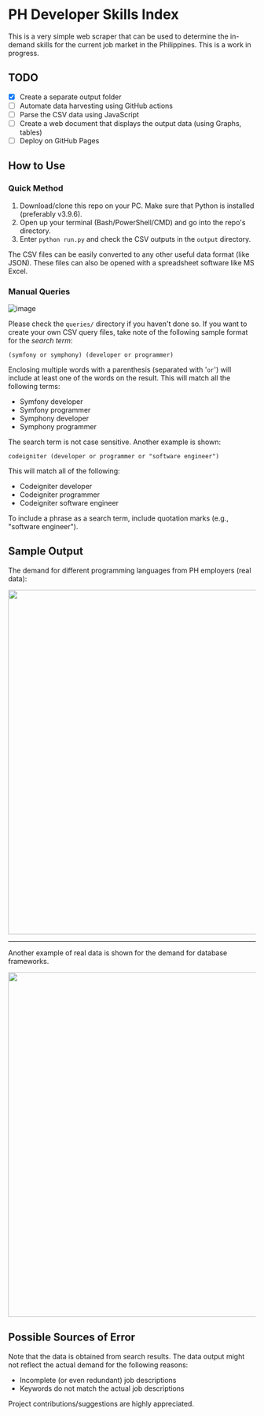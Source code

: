 # PH Developer Skills Index

This is a very simple web scraper that can be used to determine the in-demand 
skills for the current job market in the Philippines. This is a work in progress.

## TODO
- [x] Create a separate output folder
- [ ] Automate data harvesting using GitHub actions
- [ ] Parse the CSV data using JavaScript
- [ ] Create a web document that displays the output data (using Graphs, tables)
- [ ] Deploy on GitHub Pages

## How to Use
### Quick Method
1. Download/clone this repo on your PC. Make sure that Python is installed (preferably v3.9.6).
2. Open up your terminal (Bash/PowerShell/CMD) and go into the repo's directory.
3. Enter `python run.py` and check the CSV outputs in the `output` directory.

The CSV files can be easily converted to any other useful data format (like JSON).
These files can also be opened with a spreadsheet software like MS Excel.

### Manual Queries

![image](https://user-images.githubusercontent.com/76241888/133780613-0eb91835-66d6-4323-9afd-bc393a244235.png)

Please check  the `queries/` directory if you haven't done so. If you want to create your own CSV query files, take note of the following sample format for the *search term*:

```
(symfony or symphony) (developer or programmer)
```

Enclosing multiple words with a parenthesis (separated with '`or`') will include at least one of the words on the result. This will match all the following terms:

- Symfony developer
- Symfony programmer
- Symphony developer
- Symphony programmer

The search term is not case sensitive. Another example is shown:

```
codeigniter (developer or programmer or "software engineer")
```

This will match all of the following:

- Codeigniter developer
- Codeigniter programmer
- Codeigniter software engineer

To include a phrase as a search term, include quotation marks (e.g., "software engineer").

## Sample Output

The demand for different programming languages from PH employers (real data):

<img src='https://user-images.githubusercontent.com/76241888/132360549-f6cbee91-799f-497b-94d7-cbab373b2298.png' width='700px'>

---

Another example of real data is shown for the demand for database frameworks.

<img src='https://user-images.githubusercontent.com/76241888/132358961-83ab05ec-eac9-4dd6-b1af-c6cdb5364bb4.png' width='700px'>

## Possible Sources of Error
Note that the data is obtained from search results.
The data output might not reflect the actual demand for the following reasons:
- Incomplete (or even redundant) job descriptions
- Keywords do not match the actual job descriptions

Project contributions/suggestions are highly appreciated.
